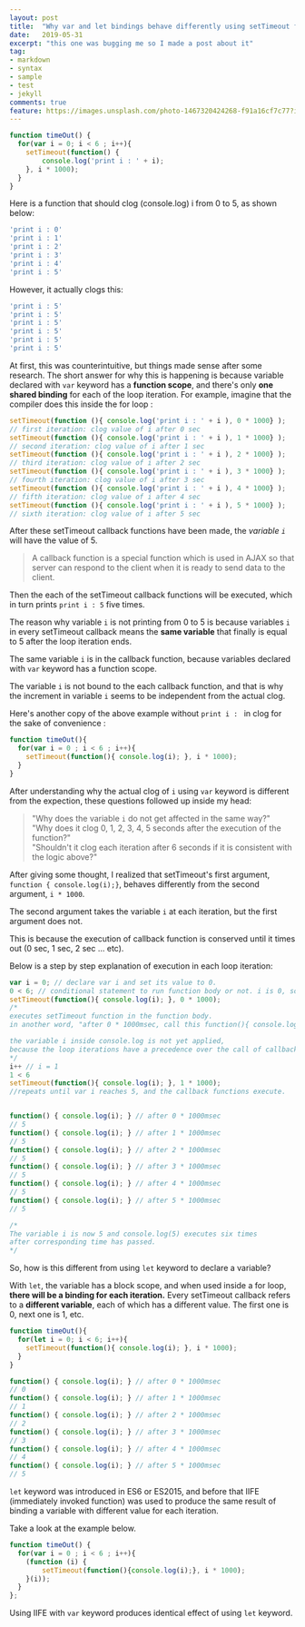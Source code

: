 ```yaml
---
layout: post
title:  "Why var and let bindings behave differently using setTimeout function"
date:   2019-05-31
excerpt: "this one was bugging me so I made a post about it"
tag:
- markdown 
- syntax
- sample
- test
- jekyll
comments: true
feature: https://images.unsplash.com/photo-1467320424268-f91a16cf7c77?ixlib=rb-1.2.1&ixid=eyJhcHBfaWQiOjEyMDd9&auto=format&fit=crop&w=1500&q=80
---
```


~~~javascript
function timeOut() {
  for(var i = 0; i < 6 ; i++){
    setTimeout(function() { 
        console.log('print i : ' + i);
    }, i * 1000);
  }
}
~~~
Here is a function that should clog (console.log) i from 0 to 5, as shown below: 
~~~javascript
'print i : 0'
'print i : 1'
'print i : 2'
'print i : 3'
'print i : 4'
'print i : 5'
~~~ 
However, it actually clogs this:
~~~javascript
'print i : 5'
'print i : 5'
'print i : 5'
'print i : 5'
'print i : 5'
'print i : 5'
~~~
At first, this was counterintuitive, but things made sense after some research. 
The short answer for why this is happening is because variable declared with `var` keyword has a **function scope**, and there's only **one shared binding** for each of the loop iteration. 
For example, imagine that the compiler does this inside the for loop :
~~~javascript
setTimeout(function (){ console.log('print i : ' + i ), 0 * 1000} );
// first iteration: clog value of i after 0 sec
setTimeout(function (){ console.log('print i : ' + i ), 1 * 1000} );
// second iteration: clog value of i after 1 sec
setTimeout(function (){ console.log('print i : ' + i ), 2 * 1000} );
// third iteration: clog value of i after 2 sec
setTimeout(function (){ console.log('print i : ' + i ), 3 * 1000} );
// fourth iteration: clog value of i after 3 sec
setTimeout(function (){ console.log('print i : ' + i ), 4 * 1000} );
// fifth iteration: clog value of i after 4 sec
setTimeout(function (){ console.log('print i : ' + i ), 5 * 1000} );
// sixth iteration: clog value of i after 5 sec
~~~
After these setTimeout callback functions have been made, the *variable `i`* will have the value of 5.  
> A callback function is a special function which is used in AJAX so that server can respond to the client when it is ready to send data to the client.

Then the each of the setTimeout callback functions will be executed, which in turn prints `print i : 5` five times.

The reason why variable `i` is not printing from 0 to 5 is because variables `i` in every setTimeout callback means the **same variable** that finally is equal to 5 after the loop iteration ends.  

The same variable `i` is in the callback function, because variables declared with `var` keyword has a function scope. 

The variable `i` is not bound to the each callback function, and that is why the increment in variable `i` seems to be independent from the actual clog. 

Here's another copy of the above example without `print i : ` in clog for the sake of convenience :

~~~javascript
function timeOut(){
  for(var i = 0 ; i < 6 ; i++){
    setTimeout(function(){ console.log(i); }, i * 1000);
  }
}
~~~

After understanding why the actual clog of `i` using `var` keyword is different from the expection, these questions followed up inside my head:
>"Why does the variable `i` do not get affected in the same way?"   
>"Why does it clog 0, 1, 2, 3, 4, 5 seconds after the execution of the function?"  
>"Shouldn't it clog each iteration after 6 seconds if it is consistent with the logic above?"

After giving some thought, I realized that setTimeout's first argument, `function { console.log(i);}`, behaves differently from the second argument, `i * 1000`.

The second argument takes the variable `i` at each iteration, but the first argument does not.  

This is because the execution of callback function is conserved until it times out (0 sec, 1 sec, 2 sec ... etc).

Below is a step by step explanation of execution in each loop iteration:
~~~javascript
var i = 0; // declare var i and set its value to 0.
0 < 6; // conditional statement to run function body or not. i is 0, so true.
setTimeout(function(){ console.log(i); }, 0 * 1000);
/* 
executes setTimeout function in the function body.
in another word, "after 0 * 1000msec, call this function(){ console.log.(i); }"

the variable i inside console.log is not yet applied,
because the loop iterations have a precedence over the call of callback functions, unless specified as immediately invoked function (IIFE).
*/
i++ // i = 1
1 < 6
setTimeout(function(){ console.log(i); }, 1 * 1000);
//repeats until var i reaches 5, and the callback functions execute.


function() { console.log(i); } // after 0 * 1000msec
// 5
function() { console.log(i); } // after 1 * 1000msec
// 5
function() { console.log(i); } // after 2 * 1000msec
// 5
function() { console.log(i); } // after 3 * 1000msec
// 5
function() { console.log(i); } // after 4 * 1000msec
// 5
function() { console.log(i); } // after 5 * 1000msec
// 5

/*
The variable i is now 5 and console.log(5) executes six times 
after corresponding time has passed.
*/ 
~~~

So, how is this different from using `let` keyword to declare a variable?

With `let`, the variable has a block scope, and when used inside a for loop, **there will be a binding for each iteration.** Every setTimeout callback refers to a **different variable**, each of which has a different value. The first one is 0, next one is 1, etc.

~~~javascript
function timeOut(){
  for(let i = 0; i < 6; i++){
    setTimeout(function(){ console.log(i); }, i * 1000);
  }
}
~~~

~~~javascript
function() { console.log(i); } // after 0 * 1000msec
// 0
function() { console.log(i); } // after 1 * 1000msec
// 1
function() { console.log(i); } // after 2 * 1000msec
// 2
function() { console.log(i); } // after 3 * 1000msec
// 3
function() { console.log(i); } // after 4 * 1000msec
// 4
function() { console.log(i); } // after 5 * 1000msec
// 5
~~~

`let` keyword was introduced in ES6 or ES2015, and before that IIFE (immediately invoked function) was used to produce the same result of binding a variable with different value for each iteration.

Take a look at the example below.
~~~javascript
function timeOut() {
  for(var i = 0 ; i < 6 ; i++){
    (function (i) {
        setTimeout(function(){console.log(i);}, i * 1000);
    }(i));    
  }
};
~~~

Using IIFE with `var` keyword produces identical effect of using `let` keyword.

